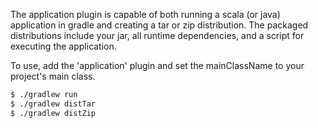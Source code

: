 The application plugin is capable of both running a scala (or java)
application in gradle and creating a tar or zip distribution. The
packaged distributions include your jar, all runtime dependencies, and a
script for executing the application.

To use, add the 'application' plugin and set the mainClassName to your project's
main class.

```sh
$ ./gradlew run
$ ./gradlew distTar
$ ./gradlew distZip
```

